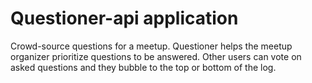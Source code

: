 # Questioner-api application
Crowd-source questions for a meetup. Questioner helps the meetup organizer prioritize questions to be answered. Other users can vote on asked questions and they bubble to the top or bottom of the log.
